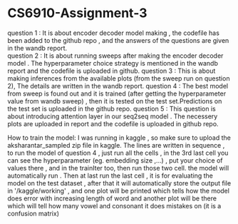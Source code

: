 # CS6910-Assignment-3
question 1 : It is about encoder decoder model making , the codefile has been added to the  github repo , and the answers of the questions are given in  the wandb report.<br>
question 2 : It is about running sweeps after making the encoder decoder model . The hyperparameter choice strategy is mentioned in the wandb report and the codefile is uploaded in github.
question 3 : This is about making inferences from the available plots (from the sweep run on question 2), The details are written in the wandb report.
question 4 : The best model from sweep is found out and it is trained (after getting the hyperparameter value from wandb sweep) , then it is tested on the test set.Predictions on the test set is uploaded in the github repo.
question 5 : This question is about introducing attention layer in our seq2seq model . The necessery plots are uploaded in report and the codefile is uploaded in github repo.

How to train the model:
I was running in kaggle , so make sure to upload the aksharantar_sampled zip file in kaggle.
The lines are written in sequence , to run the model of question 4 , just run all the cells , in the 3rd last cell you can see the hyperparameter (eg. embedding size ,...) , put your choice of values there , and in the trainIter too, then run those two cell. the model will automatically run . Then at last run the last cell , it is for evaluating the model on the test dataset , after that it will automatically store the output file in '/kaggle/working' , and one plot will be printed which tells how the model does error with increasing length of word and another plot will be there which will tell how many vowel and consonant it does mistakes on (it is a confusion matrix)
